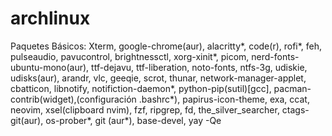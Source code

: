 # archlinux
Paquetes Básicos: Xterm, google-chrome(aur), alacritty*, code(r), rofi*, feh, pulseaudio, pavucontrol, brightnessctl, xorg-xinit*, picom, nerd-fonts-ubuntu-mono(aur), ttf-dejavu, ttf-liberation, noto-fonts, ntfs-3g, udiskie, udisks(aur), arandr, vlc, geeqie, scrot, thunar, network-manager-applet, cbatticon, libnotify, notifiction-daemon*, python-pip(sutil)[gcc], pacman-contrib(widget),(configuración .bashrc*), papirus-icon-theme, exa, ccat, neovim, xsel(clipboard nvim), fzf, ripgrep, fd, the_silver_searcher, ctags-git(aur), os-prober*, git (aur*), base-devel, 
yay -Qe
